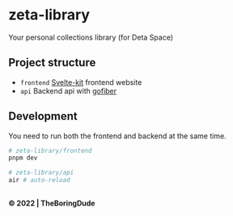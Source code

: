 # zeta-library

Your personal collections library (for Deta Space)

## Project structure

- `frontend`
  [Svelte-kit](https://kit.svelte.dev) frontend website
- `api`
  Backend api with [gofiber](https://gofiber.io)

## Development

You need to run both the frontend and backend at the same time.

```sh
# zeta-library/frontend
pnpm dev
```

```sh
# zeta-library/api
air # auto-reload
```

##

**&copy; 2022 | TheBoringDude**
